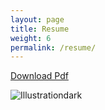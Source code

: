 ```yaml
---
layout: page
title: Resume
weight: 6
permalink: /resume/
---
```


[Download Pdf](https://github.com/Seerow0/testing/files/14255759/NicholasJ.pdf)

![Illustrationdark](https://github.com/Seerow0/testing/assets/92154813/f93cd205-99a8-472c-a801-1d8f8360a57a)




